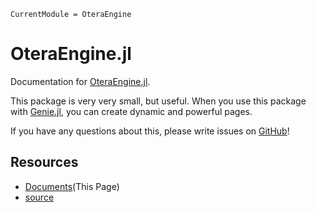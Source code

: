 ```@meta
CurrentModule = OteraEngine
```

# OteraEngine.jl

Documentation for [OteraEngine.jl](https://github.com/QGMW22/OteraEngine.jl).

This package is very very small, but useful. When you use this package with [Genie.jl](https://genieframework.github.io/Genie.jl/dev/), you can create dynamic and powerful pages.

If you have any questions about this, please write issues on [GitHub](https://github.com/QGMW22/OteraEngine.jl)!

## Resources
- [Documents](https://qgmw22.github.io/OteraEngine.jl/docs/)(This Page)
- [source](https://github.com/QGMW22/OteraEngine.jl)